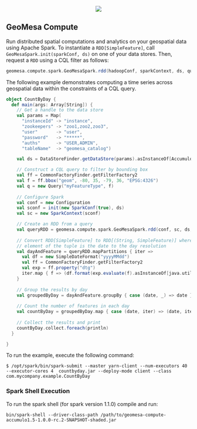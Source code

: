 <p align="center"><a href="http://geomesa.github.io"><img src="https://raw.githubusercontent.com/geomesa/geomesa.github.io/master/img/geomesa-2x.png"></img></a></p>

## GeoMesa Compute

Run distributed spatial computations and analytics on your geospatial
data using Apache Spark.  To instantiate a ```RDD[SimpleFeature]```,
call ```GeoMesaSpark.init(sparkConf, ds)``` on one of your data stores.
Then, request a ```RDD``` using a CQL filter as follows:

```scala
geomesa.compute.spark.GeoMesaSpark.rdd(hadoopConf, sparkContext, ds, query)
```

The following example demonstrates computing a time series across
geospatial data within the constraints of a CQL query.

```scala
object CountByDay {
  def main(args: Array[String]) {
    // Get a handle to the data store
    val params = Map(
      "instanceId" -> "instance",
      "zookeepers" -> "zoo1,zoo2,zoo3",
      "user"       -> "user",
      "password"   -> "*****",
      "auths"      -> "USER,ADMIN",
      "tableName"  -> "geomesa_catalog")

    val ds = DataStoreFinder.getDataStore(params).asInstanceOf[AccumuloDataStore]

    // Construct a CQL query to filter by bounding box
    val ff = CommonFactoryFinder.getFilterFactory2
    val f = ff.bbox("geom", -80, 35, -79, 36, "EPSG:4326")
    val q = new Query("myFeatureType", f)
    
    // Configure Spark    
    val conf = new Configuration
    val sconf = init(new SparkConf(true), ds)
    val sc = new SparkContext(sconf)

    // Create an RDD from a query
    val queryRDD = geomesa.compute.spark.GeoMesaSpark.rdd(conf, sc, ds, query)
    
    // Convert RDD[SimpleFeature] to RDD[(String, SimpleFeature)] where the first
    // element of the tuple is the date to the day resolution
    val dayAndFeature = queryRDD.mapPartitions { iter =>
      val df = new SimpleDateFormat("yyyyMMdd")
      val ff = CommonFactoryFinder.getFilterFactory2
      val exp = ff.property("dtg")
      iter.map { f => (df.format(exp.evaluate(f).asInstanceOf[java.util.Date]), f) }
    }
    
    // Group the results by day
    val groupedByDay = dayAndFeature.groupBy { case (date, _) => date }
    
    // Count the number of features in each day
    val countByDay = groupedByDay.map { case (date, iter) => (date, iter.size) }
    
    // Collect the results and print
    countByDay.collect.foreach(println)
  }

}
```

To run the example, execute the following command:

```shell
$ /opt/spark/bin/spark-submit --master yarn-client --num-executors 40 --executor-cores 4  countbyday.jar --deploy-mode client --class com.mycompany.example.CountByDay
```

### Spark Shell Execution
To run the spark shell (for spark version 1.1.0) compile and run:

    bin/spark-shell --driver-class-path /path/to/geomesa-compute-accumulo1.5-1.0.0-rc.2-SNAPSHOT-shaded.jar
